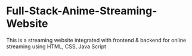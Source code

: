 # Full-Stack-Anime-Streaming-Website
This is a streaming website integrated with frontend &amp; backend for online streaming using HTML, CSS, Java Script
